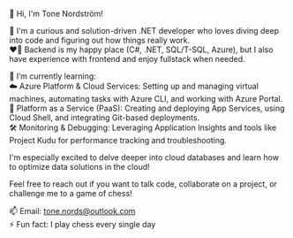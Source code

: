 👋 Hi, I'm Tone Nordström!    

🔭 I'm a curious and solution-driven .NET developer who loves diving deep into code and figuring out how things really work.  
❤️‍🔥 Backend is my happy place (C#, .NET, SQL/T-SQL, Azure), but I also have experience with frontend and enjoy fullstack when needed.    

🌱 I’m currently learning:  
☁️ Azure Platform & Cloud Services: Setting up and managing virtual machines, automating tasks with Azure CLI, and working with Azure Portal.  
🚀 Platform as a Service (PaaS): Creating and deploying App Services, using Cloud Shell, and integrating Git-based deployments.  
🛠️ Monitoring & Debugging: Leveraging Application Insights and tools like Project Kudu for performance tracking and troubleshooting.    

I'm especially excited to delve deeper into cloud databases and learn how to optimize data solutions in the cloud!     

Feel free to reach out if you want to talk code, collaborate on a project, or challenge me to a game of chess!    

📫 Email: tone.nords@outlook.com  
⚡ Fun fact: I play chess every single day  
